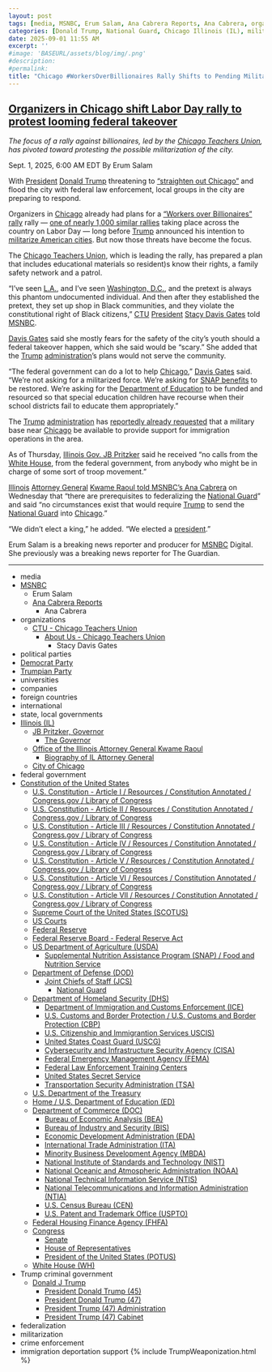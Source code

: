 ```yaml
---
layout: post
tags: [media, MSNBC, Erum Salam, Ana Cabrera Reports, Ana Cabrera, organizations, CTU - Chicago Teachers Union, About Us - Chicago Teachers Union, Stacy Davis Gates, political parties, Democrat Party, Trumpian Party, universities, companies, foreign countries, international, state local governments, Illinois (IL), JB Pritzker Governor, The Governor, Office of the Illinois Attorney General Kwame Raoul, Biography of IL Attorney General, City of Chicago, federal government, Constitution of the United States, U.S. Constitution - Article I / Resources / Constitution Annotated / Congress.gov / Library of Congress, U.S. Constitution - Article II / Resources / Constitution Annotated / Congress.gov / Library of Congress, U.S. Constitution - Article III / Resources / Constitution Annotated / Congress.gov / Library of Congress, U.S. Constitution - Article IV / Resources / Constitution Annotated / Congress.gov / Library of Congress, U.S. Constitution - Article V / Resources / Constitution Annotated / Congress.gov / Library of Congress, U.S. Constitution - Article VI / Resources / Constitution Annotated / Congress.gov / Library of Congress, U.S. Constitution - Article VII / Resources / Constitution Annotated / Congress.gov / Library of Congress, Supreme Court of the United States (SCOTUS), US Courts, Federal Reserve, Federal Reserve Board - Federal Reserve Act, US Department of Agriculture (USDA), Supplemental Nutrition Assistance Program (SNAP) / Food and Nutrition Service, Department of Defense (DOD), Joint Chiefs of Staff (JCS), National Guard, Department of Homeland Security (DHS), Department of Immigration and Customs Enforcement (ICE), U.S. Customs and Border Protection / U.S. Customs and Border Protection (CBP), U.S. Citizenship and Immigrantion Services USCIS), United States Coast Guard (USCG), Cybersecurity and Infrastructure Security Agency (CISA), Federal Emergency Management Agency (FEMA), Federal Law Enforcement Training Centers, United States Secret Service, Transportation Security Administration (TSA), U.S. Department of the Treasury, Home / U.S. Department of Education (ED), Department of Commerce (DOC), Bureau of Labor Statistics (BLS), Federal Housing Finance Agency (FHFA), Congress, Senate, House of Representatives, President of the United States (POTUS), White House (WH), Trump criminal government, Donald J Trump, President Donald Trump (45), President Donald Trump (47), President Trump (47) Administration, President Trump (47) Cabinet, federalization, militarization, crime enforcement, immigration deportation support]
categories: [Donald Trump, National Guard, Chicago Illinois (IL), militarization, weaponization]
date: 2025-09-01 11:55 AM
excerpt: ''
#image: 'BASEURL/assets/blog/img/.png'
#description:
#permalink:
title: "Chicago #WorkersOverBillionaires Rally Shifts to Pending Militarization Protes6"
---
```



## [Organizers in Chicago shift Labor Day rally to protest looming federal takeover](https://www.msnbc.com/top-stories/latest/chicago-labor-day-rally-protest-federal-takeover-rcna228118)

*The focus of a rally against billionaires, led by the [Chicago Teachers Union](https://www.ctulocal1.org/), has pivoted toward protesting the possible militarization of the city.*

Sept. 1, 2025, 6:00 AM EDT
By Erum Salam

With [President](https://www.whitehouse.gov/) [Donald Trump](https://www.donaldjtrump.com/) threatening to [“straighten out Chicago”](https://x.com/BulwarkOnline/status/1958951283215225042) and flood the city with federal law enforcement, local groups in the city are preparing to respond.

Organizers in [Chicago](https://www.chicago.gov/city/en.html) already had plans for a [“Workers over Billionaires” rally](https://www.ctulocal1.org/posts/labor-day-2025-announcement/) rally — [one of nearly 1,000 similar rallies](https://www.theguardian.com/us-news/2025/aug/29/workers-over-billionaires-trump-protest) taking place across the country on Labor Day — long before [Trump](https://www.donaldjtrump.com/) announced his intention to [militarize American cities](https://www.msnbc.com/rachel-maddow-show/maddowblog/trump-militarized-cities-lot-people-are-saying-maybe-d-dictator-rcna227039). But now those threats have become the focus.

The [Chicago Teachers Union](https://www.ctulocal1.org/), which is leading the rally, has prepared a plan that includes educational materials so resident)s know their rights, a family safety network and a patrol.

“I’ve seen [L.A.](https://lacity.gov/), and I’ve seen [Washington, D.C.](https://dc.gov/), and the pretext is always this phantom undocumented individual. And then after they established the pretext, they set up shop in Black communities, and they violate the constitutional right of Black citizens,” [CTU](https://www.ctulocal1.org/) [President](https://www.whitehouse.gov/) [Stacy Davis Gates](https://www.ctulocal1.org/about/) told [MSNBC](https://www.msnbc.com/).

[Davis Gates](https://www.ctulocal1.org/about/) said she mostly fears for the safety of the city’s youth should a federal takeover happen, which she said would be “scary.” She added that the [Trump](https://www.donaldjtrump.com/) [administration](https://www.whitehouse.gov/administration/)’s plans would not serve the community.

“The federal government can do a lot to help [Chicago](https://www.chicago.gov/city/en.html),” [Davis Gates](https://www.ctulocal1.org/about/) said. “We’re not asking for a militarized force. We’re asking for [SNAP benefits](https://www.fns.usda.gov/snap/supplemental-nutrition-assistance-program) to be restored. We’re asking for the [Department of Education](http://www.ed.gov/) to be funded and resourced so that special education children have recourse when their school districts fail to educate them appropriately.”

The [Trump](https://www.donaldjtrump.com/) [administration](https://www.whitehouse.gov/administration/) has [reportedly already requested](https://www.msnbc.com/top-stories/latest/trump-chicago-naval-base-rcna227800) that a military base near [Chicago](https://www.chicago.gov/city/en.html) be available to provide support for immigration operations in the area.

As of Thursday, [Illinois Gov. JB Pritzker](https://wgntv.com/news/chicago-news/pritzker-says-he-has-received-no-calls-from-the-white-house-as-chicago-grapples-with-a-possible-national-guard-deployment/) said he received “no calls from the [White House](https://www.whitehouse.gov/), from the federal government, from anybody who might be in charge of some sort of troop movement.”

[Illinois](https://www.illinois.gov/) [Attorney General](https://www.illinoisattorneygeneral.gov/) [Kwame Raoul told MSNBC’s Ana Cabrera](https://www.msnbc.com/ana-cabrera-reports/watch/illinois-ag-on-trump-threat-to-send-troops-to-chicago-nobody-wants-to-live-in-a-military-state-245881925709) on Wednesday that “there are prerequisites to federalizing the [National Guard](https://www.nationalguard.mil/)” and said “no circumstances exist that would require [Trump](https://www.donaldjtrump.com/) to send the [National Guard](https://www.nationalguard.mil/) into [Chicago](https://www.chicago.gov/city/en.html).”

“We didn’t elect a king,” he added. “We elected a [president](https://www.whitehouse.gov/).”

Erum Salam is a breaking news reporter and producer for [MSNBC](https://www.msnbc.com/) Digital. She previously was a breaking news reporter for The Guardian.

----
- media
- [MSNBC](https://www.msnbc.com/)
    - Erum Salam
    - [Ana Cabrera Reports](https://www.msnbc.com/ana-cabrera-reports)
        - Ana Cabrera
- organizations
    - [CTU - Chicago Teachers Union](https://www.ctulocal1.org/)
        - [About Us - Chicago Teachers Union](https://www.ctulocal1.org/about/)
            - Stacy Davis Gates
- political parties
- [Democrat Party](https://www.democrats.org/)
- [Trumpian Party](https://www.gop.com/)
- universities
- companies
- foreign countries
- international
- state, local governments
- [Illinois (IL)](https://www.illinois.gov/)
    - [JB Pritzker, Governor](https://gov.illinois.gov/)
        - [The Governor](https://gov.illinois.gov/about/the-governor.html)
    - [Office of the Illinois Attorney General Kwame Raoul](https://www.illinoisattorneygeneral.gov/)
        - [Biography of IL Attorney General](https://www.illinoisattorneygeneral.gov/about/biography/)
    - [City of Chicago](https://www.chicago.gov/city/en.html)
- federal government
- [Constitution of the United States](https://constitution.congress.gov/)
    - [U.S. Constitution - Article I / Resources / Constitution Annotated / Congress.gov / Library of Congress](https://constitution.congress.gov/constitution/article-1/)
    - [U.S. Constitution - Article II / Resources / Constitution Annotated / Congress.gov / Library of Congress](https://constitution.congress.gov/constitution/article-2/)
    - [U.S. Constitution - Article III / Resources / Constitution Annotated / Congress.gov / Library of Congress](https://constitution.congress.gov/constitution/article-3/)
    - [U.S. Constitution - Article IV / Resources / Constitution Annotated / Congress.gov / Library of Congress](https://constitution.congress.gov/constitution/article-4/)
    - [U.S. Constitution - Article V / Resources / Constitution Annotated / Congress.gov / Library of Congress](https://constitution.congress.gov/constitution/article-5/)
    - [U.S. Constitution - Article VI / Resources / Constitution Annotated / Congress.gov / Library of Congress](https://constitution.congress.gov/constitution/article-6/)
    - [U.S. Constitution - Article VII / Resources / Constitution Annotated / Congress.gov / Library of Congress](https://constitution.congress.gov/constitution/article-7/)
    - [Supreme Court of the United States (SCOTUS)](https://www.supremecourt.gov/)
    - [US Courts](https://www.uscourts.gov/)
    - [Federal Reserve](https;//www.federalreserve.gov/)
    - [Federal Reserve Board - Federal Reserve Act](https://www.federalreserve.gov/aboutthefed/fract.htm)
    - [US Department of Agriculture (USDA)](https://www.usda.gov/)
        - [Supplemental Nutrition Assistance Program (SNAP) / Food and Nutrition Service](https://www.fns.usda.gov/snap/supplemental-nutrition-assistance-program)
    - [Department of Defense (DOD)](https://www.defense.gov/)
        - [Joint Chiefs of Staff (JCS)](https://www.jcs.mil/)
            - [National Guard](https://www.nationalguard.mil/)
    - [Department of Homeland Security (DHS)](https://www.dhs.gov/)
        - [Department of Immigration and Customs Enforcement (ICE)](https://www.ice.gov/)
        - [U.S. Customs and Border Protection / U.S. Customs and Border Protection (CBP)](https://www.cbp.gov/)
        - [U.S. Citizenship and Immigrantion Services USCIS)](https://www.uscis.gov/)
        - [United States Coast Guard (USCG)](https://www.uscg.mil/)
        - [Cybersecurity and Infrastructure Security Agency (CISA)](https://www.cisa.gov/)
        - [Federal Emergency Management Agency (FEMA)](https://www.fema.gov/home)
        - [Federal Law Enforcement Training Centers](https://www.fletc.gov/)
        - [United States Secret Service](https://www.secretservice.gov/)
        - [Transportation Security Administration (TSA)](https://www.tsa.gov/)
    - [U.S. Department of the Treasury](https://home.treasury.gov/)
    - [Home / U.S. Department of Education (ED)](http://www.ed.gov/)
    - [Department of Commerce (DOC)](https://www.commerce.gov/)
        - [Bureau of Economic Analysis (BEA)](https://www.bea.gov)
        - [Bureau of Industry and Security (BIS)](https://www.bis.doc.gov)
        - [Economic Development Administration (EDA)](https://www.eda.gov)
        - [International Trade Administration (ITA)](https://www.trade.gov)
        - [Minority Business Development Agency (MBDA)](https://www.mbda.gov)
        - [National Institute of Standards and Technology (NIST)](https://www.nist.gov)
        - [National Oceanic and Atmospheric Administration (NOAA)](https://www.noaa.gov)
        - [National Technical Information Service (NTIS)](https://www.ntis.gov)
        - [National Telecommunications and Information Administration (NTIA)](https://www.ntia.gov)
        - [U.S. Census Bureau (CEN)](https://www.census.gov)
        - [U.S. Patent and Trademark Office (USPTO)](https://www.uspto.gov)
    - [Federal Housing Finance Agency (FHFA)](https://www.fhfa.gov/)
    - [Congress](https://www.congress.gov/)
        - [Senate](https://www.senate.gov/)
        - [House of Representatives](https://www.house.gov/)
        - [President of the United States (POTUS)](https://www.whitehouse.gov/)
    - [White House (WH)](https://www.whitehouse.gov/)
- Trump criminal government
    - [Donald J Trump](https://www.donaldjtrump.com/)
         - [President Donald Trump (45)](https://trumpwhitehouse.archives.gov/)
        - [President Donald Trump (47)](https://www.whitehouse.gov/administration/donald-j-trump/)
        - [President Trump (47) Administration](https://www.whitehouse.gov/administration/)
        - [President Trump (47) Cabinet](https://www.whitehouse.gov/administration/the-cabinet/)
- federalization
- militarization
- crime enforcement
- immigration deportation support
{% include TrumpWeaponization.html %}

